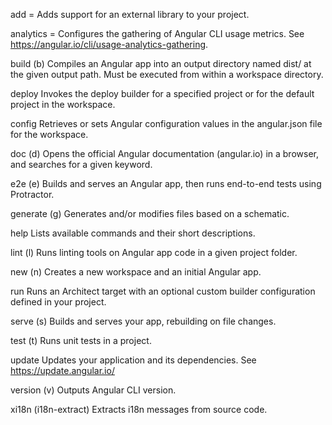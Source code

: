add = Adds support for an external library to your project.

analytics = Configures the gathering of Angular CLI usage metrics. See https://angular.io/cli/usage-analytics-gathering.

build (b) Compiles an Angular app into an output directory named dist/ at the given output path. Must be executed from within a workspace directory.

deploy Invokes the deploy builder for a specified project or for the default project in the workspace.

config Retrieves or sets Angular configuration values in the angular.json file for the workspace.

doc (d) Opens the official Angular documentation (angular.io) in a browser, and searches for a given keyword.

e2e (e) Builds and serves an Angular app, then runs end-to-end tests using Protractor.

generate (g) Generates and/or modifies files based on a schematic.

help Lists available commands and their short descriptions.

lint (l) Runs linting tools on Angular app code in a given project folder.

new (n) Creates a new workspace and an initial Angular app.

run Runs an Architect target with an optional custom builder configuration defined in your project.

serve (s) Builds and serves your app, rebuilding on file changes.

test (t) Runs unit tests in a project.

update Updates your application and its dependencies. See https://update.angular.io/

version (v) Outputs Angular CLI version.

xi18n (i18n-extract) Extracts i18n messages from source code.
